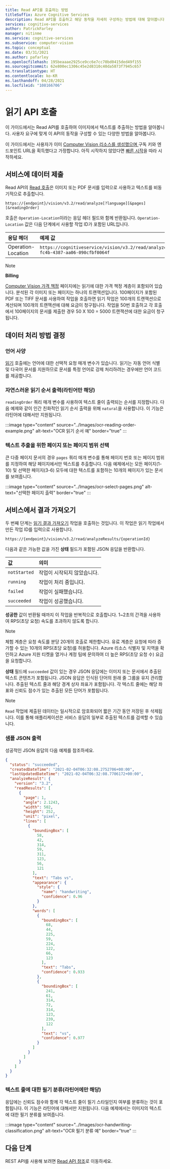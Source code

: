 ```yaml
---
title: Read API를 호출하는 방법
titleSuffix: Azure Cognitive Services
description: Read API를 호출하고 해당 동작을 자세히 구성하는 방법에 대해 알아봅니다.
services: cognitive-services
author: PatrickFarley
manager: nitinme
ms.service: cognitive-services
ms.subservice: computer-vision
ms.topic: conceptual
ms.date: 03/31/2021
ms.author: pafarley
ms.openlocfilehash: 195beaaae2925ce9cc6e7cc70bd0415ded49f155
ms.sourcegitcommit: 62e800ec1306c45e2d8310c40da5873f7945c657
ms.translationtype: HT
ms.contentlocale: ko-KR
ms.lasthandoff: 04/28/2021
ms.locfileid: "108166706"
---
```

# <a name="call-the-read-api"></a>읽기 API 호출

이 가이드에서는 Read API를 호출하여 이미지에서 텍스트를 추출하는 방법을 알아봅니다. 사용자 요구에 맞게 이 API의 동작을 구성할 수 있는 다양한 방법을 알아봅니다.

이 가이드에서는 사용자가 이미 <a href="https://portal.azure.com/#create/Microsoft.CognitiveServicesComputerVision"  title="Computer Vision 리소스를 생성"  target="_blank">Computer Vision 리소스를 생성했으며 </a> 구독 키와 엔드포인트 URL을 획득했다고 가정합니다. 아직 시작하지 않았다면 [빠른 시작](../quickstarts-sdk/client-library.md)을 따라 시작하세요.

## <a name="submit-data-to-the-service"></a>서비스에 데이터 제출

Read API의 [Read 호출](https://centraluseuap.dev.cognitive.microsoft.com/docs/services/computer-vision-v3-2/operations/5d986960601faab4bf452005)은 이미지 또는 PDF 문서를 입력으로 사용하고 텍스트를 비동기적으로 추출합니다.

`https://{endpoint}/vision/v3.2/read/analyze[?language][&pages][&readingOrder]`

호출은 `Operation-Location`이라는 응답 헤더 필드와 함께 반환됩니다. `Operation-Location` 값은 다음 단계에서 사용할 작업 ID가 포함된 URL입니다.

|응답 헤더| 예제 값 |
|:-----|:----|
|Operation-Location | `https://cognitiveservice/vision/v3.2/read/analyzeResults/49a36324-fc4b-4387-aa06-090cfbf0064f` |

> [!NOTE]
> **Billing** 
>
> [Computer Vision 가격 책정](https://azure.microsoft.com/pricing/details/cognitive-services/computer-vision/) 페이지에는 읽기에 대한 가격 책정 계층이 포함되어 있습니다. 분석된 각 이미지 또는 페이지는 하나의 트랜잭션입니다. 100페이지가 포함된 PDF 또는 TIFF 문서를 사용하여 작업을 호출하면 읽기 작업은 100개의 트랜잭션으로 계산되며 100개의 트랜잭션에 대해 요금이 청구됩니다. 작업을 50번 호출하고 각 호출에서 100페이지의 문서를 제출한 경우 50 X 100 = 5000 트랜잭션에 대한 요금이 청구됩니다.

## <a name="determine-how-to-process-the-data"></a>데이터 처리 방법 결정

### <a name="language-specification"></a>언어 사양

[읽기](https://centraluseuap.dev.cognitive.microsoft.com/docs/services/computer-vision-v3-2/operations/5d986960601faab4bf452005) 호출에는 언어에 대한 선택적 요청 매개 변수가 있습니다. 읽기는 자동 언어 식별 및 다국어 문서를 지원하므로 문서를 특정 언어로 강제 처리하려는 경우에만 언어 코드를 제공합니다.

### <a name="natural-reading-order-output-latin-languages-only"></a>자연스러운 읽기 순서 출력(라틴어만 해당)

`readingOrder` 쿼리 매개 변수를 사용하여 텍스트 줄이 출력되는 순서를 지정합니다. 다음 예제와 같이 인간 친화적인 읽기 순서 출력을 위해 `natural`을 사용합니다. 이 기능은 라틴어에 대해서만 지원됩니다.

:::image type="content" source="../Images/ocr-reading-order-example.png" alt-text="OCR 읽기 순서 예" border="true" :::

### <a name="select-pages-or-page-ranges-for-text-extraction"></a>텍스트 추출을 위한 페이지 또는 페이지 범위 선택

큰 다중 페이지 문서의 경우 `pages` 쿼리 매개 변수를 통해 페이지 번호 또는 페이지 범위를 지정하여 해당 페이지에서만 텍스트를 추출합니다. 다음 예제에서는 모든 페이지(1-10) 및 선택한 페이지(3-6) 모두에 대한 텍스트를 포함하는 10개의 페이지가 있는 문서를 보여줍니다.

:::image type="content" source="../Images/ocr-select-pages.png" alt-text="선택한 페이지 출력" border="true" :::

## <a name="get-results-from-the-service"></a>서비스에서 결과 가져오기

두 번째 단계는 [읽기 결과 가져오기](https://centraluseuap.dev.cognitive.microsoft.com/docs/services/computer-vision-v3-2/operations/5d9869604be85dee480c8750) 작업을 호출하는 것입니다. 이 작업은 읽기 작업에서 만든 작업 ID를 입력으로 사용합니다.

`https://{endpoint}/vision/v3.2/read/analyzeResults/{operationId}`

다음과 같은 가능한 값을 가진 **상태** 필드가 포함된 JSON 응답을 반환합니다.

|값 | 의미 |
|:-----|:----|
| `notStarted`| 작업이 시작되지 않았습니다. |
| `running`| 작업이 처리 중입니다. |
| `failed`| 작업이 실패했습니다. |
| `succeeded`| 작업이 성공했습니다. |

**성공한** 값이 반환될 때까지 이 작업을 반복적으로 호출합니다. 1~2초의 간격을 사용하여 RPS(초당 요청) 속도를 초과하지 않도록 합니다.

> [!NOTE]
> 체험 계층은 요청 속도를 분당 20개의 호출로 제한합니다. 유료 계층은 요청에 따라 증가할 수 있는 10개의 RPS(초당 요청)를 허용합니다. Azure 리소스 식별자 및 지역을 확인하고 Azure 지원 티켓을 열거나 계정 팀에 문의하여 더 높은 RPS(초당 요청 수) 요금을 요청합니다.

**상태** 필드에 `succeeded` 값이 있는 경우 JSON 응답에는 이미지 또는 문서에서 추출된 텍스트 콘텐츠가 포함됩니다. JSON 응답은 인식된 단어의 원래 줄 그룹을 유지 관리합니다. 추출된 텍스트 줄과 해당 경계 상자 좌표가 포함됩니다. 각 텍스트 줄에는 해당 좌표와 신뢰도 점수가 있는 추출된 모든 단어가 포함됩니다.

> [!NOTE]
> `Read` 작업에 제출된 데이터는 일시적으로 암호화되어 짧은 기간 동안 저장된 후 삭제됩니다. 이를 통해 애플리케이션은 서비스 응답의 일부로 추출된 텍스트를 검색할 수 있습니다.

### <a name="sample-json-output"></a>샘플 JSON 출력

성공적인 JSON 응답의 다음 예제를 참조하세요.

```json
{
  "status": "succeeded",
  "createdDateTime": "2021-02-04T06:32:08.2752706+00:00",
  "lastUpdatedDateTime": "2021-02-04T06:32:08.7706172+00:00",
  "analyzeResult": {
    "version": "3.2",
    "readResults": [
      {
        "page": 1,
        "angle": 2.1243,
        "width": 502,
        "height": 252,
        "unit": "pixel",
        "lines": [
          {
            "boundingBox": [
              58,
              42,
              314,
              59,
              311,
              123,
              56,
              121
            ],
            "text": "Tabs vs",
            "appearance": {
              "style": {
                "name": "handwriting",
                "confidence": 0.96
              }
            },
            "words": [
              {
                "boundingBox": [
                  68,
                  44,
                  225,
                  59,
                  224,
                  122,
                  66,
                  123
                ],
                "text": "Tabs",
                "confidence": 0.933
              },
              {
                "boundingBox": [
                  241,
                  61,
                  314,
                  72,
                  314,
                  123,
                  239,
                  122
                ],
                "text": "vs",
                "confidence": 0.977
              }
            ]
          }
        ]
      }
    ]
  }
}
```

### <a name="handwritten-classification-for-text-lines-latin-languages-only"></a>텍스트 줄에 대한 필기 분류(라틴어에만 해당)

응답에는 신뢰도 점수와 함께 각 텍스트 줄이 필기 스타일인지 여부를 분류하는 것이 포함됩니다. 이 기능은 라틴어에 대해서만 지원됩니다. 다음 예제에서는 이미지의 텍스트에 대한 필기 분류를 보여줍니다.

:::image type="content" source="../Images/ocr-handwriting-classification.png" alt-text="OCR 필기 분류 예" border="true" :::

## <a name="next-steps"></a>다음 단계

REST API를 사용해 보려면 [Read API 참조](https://centraluseuap.dev.cognitive.microsoft.com/docs/services/computer-vision-v3-2/operations/5d986960601faab4bf452005)로 이동하세요.
